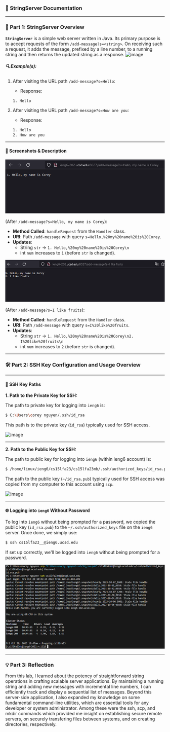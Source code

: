 ### 📖 StringServer Documentation

---

### 🚀 Part 1: StringServer Overview

**`StringServer`** is a simple web server written in Java. Its primary purpose is to accept requests of the form `/add-message?s=<string>`. On receiving such a request, it adds the message, prefixed by a line number, to a running string and then returns the updated string as a response.
![image](https://github.com/cnidyllic/cse15l-lab-report-2/assets/146884284/6603b73f-dde4-421e-b1ff-b6981e65628c)


##### 🔍 Example(s):

1. After visiting the URL path `/add-message?s=Hello`:
    - Response:
    ```
    1. Hello
    ```

2. After visiting the URL path `/add-message?s=How are you`:
    - Response:
    ```
    1. Hello
    2. How are you
    ```
---

#### 📸 Screenshots & Description

![image](first-message.png)

(After `/add-message?s=Hello, my name is Corey`):
- **Method Called**: `handleRequest` from the `Handler` class.
- **URI**: Path `/add-message` with query `s=Hello,%20my%20name%20is%20Corey`.
- **Updates**:
  - String `str` -> `1. Hello,%20my%20name%20is%20Corey\n`
  - int `num` increases to `1` (before `str` is changed).

![image](second-message.png) 

(After `/add-message?s=I like fruits`):
- **Method Called**: `handleRequest` from the `Handler` class.
- **URI**: Path `/add-message` with query `s=I%20like%20fruits`.
- **Updates**:
  - String `str` -> `1. Hello,%20my%20name%20is%20Corey\n2. I%20like%20fruits\n`
  - int `num` increases to `2` (before `str` is changed).
 
---

### 🛠 Part 2: SSH Key Configuration and Usage Overview

---

#### 🔑 SSH Key Paths 

**1. Path to the Private Key for SSH:**

The path to private key for logging into `ieng6` is:
```bash
$ C:\Users\corey nguyen/.ssh/id_rsa
```
This path is to the private key (`id_rsa`) typically used for SSH access.

![image](https://github.com/cnidyllic/cse15l-lab-report-2/assets/146884284/ab5e775d-7e6a-4e27-bca9-422915871fe3)


---

**2. Path to the Public Key for SSH:**

The path to public key for logging into `ieng6` (within ieng6 account) is:
```bash
$ /home/linux/ieng6/cs15lfa23/cs15lfa23mb/.ssh/authorized_keys/id_rsa.pub
```
The path to the public key (`~/id_rsa.pub`) typically used for SSH access was copied from my computer to this account using `scp`.

![image](https://github.com/cnidyllic/cse15l-lab-report-2/assets/146884284/f691f23b-50c6-4ba5-a414-2ac9c0488dff)


---

#### 🌐 Logging into `ieng6` Without Password

To log into `ieng6` without being prompted for a password, we copied the public key (`id_rsa.pub`) to the `~/.ssh/authorized_keys` file on the `ieng6` server. Once done, we simply use:

```bash
$ ssh cs15lfa23__@ieng6.ucsd.edu
```
If set up correctly, we'll be logged into `ieng6` without being prompted for a password.

![image](no-password.png)

---

### 💡 Part 3: Reflection

From this lab, I learned about the potency of straightforward string operations in crafting scalable server applications. By maintaining a running string and adding new messages with incremental line numbers, I can efficiently track and display a sequential list of messages. Beyond this server-side application, I also expanded my knowledge on some fundamental command-line utilities, which are essential tools for any developer or system administrator. Among these were the ssh, scp, and mkdir commands which provided me insight on establishing secure remote servers, on securely transfering files between systems, and on creating directories, respectively.
